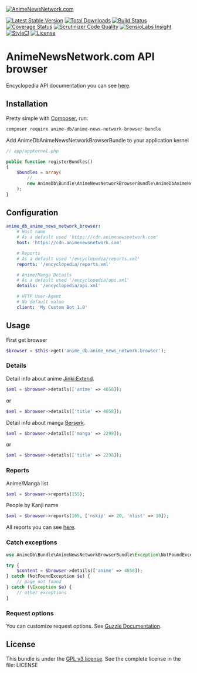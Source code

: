 [![AnimeNewsNetwork.com](http://www.animenewsnetwork.com/stylesheets/img/logo.name.no-dot.png)](http://www.animenewsnetwork.com)

[![Latest Stable Version](https://img.shields.io/packagist/v/anime-db/anime-news-network-browser-bundle.svg?maxAge=3600&label=stable)](https://packagist.org/packages/anime-db/anime-news-network-browser-bundle)
[![Total Downloads](https://img.shields.io/packagist/dt/anime-db/anime-news-network-browser-bundle.svg?maxAge=3600)](https://packagist.org/packages/anime-db/anime-news-network-browser-bundle)
[![Build Status](https://img.shields.io/travis/anime-db/anime-news-network-browser-bundle.svg?maxAge=3600)](https://travis-ci.org/anime-db/anime-news-network-browser-bundle)
[![Coverage Status](https://img.shields.io/coveralls/anime-db/anime-news-network-browser-bundle.svg?maxAge=3600)](https://coveralls.io/github/anime-db/anime-news-network-browser-bundle?branch=master)
[![Scrutinizer Code Quality](https://img.shields.io/scrutinizer/g/anime-db/anime-news-network-browser-bundle.svg?maxAge=3600)](https://scrutinizer-ci.com/g/anime-db/anime-news-network-browser-bundle/?branch=master)
[![SensioLabs Insight](https://img.shields.io/sensiolabs/i/f777bb9e-3b51-4c93-8d74-0e4f652db1c9.svg?maxAge=3600&label=SLInsight)](https://insight.sensiolabs.com/projects/f777bb9e-3b51-4c93-8d74-0e4f652db1c9)
[![StyleCI](https://styleci.io/repos/97733459/shield?branch=master)](https://styleci.io/repos/97733459)
[![License](https://img.shields.io/packagist/l/anime-db/anime-news-network-browser-bundle.svg?maxAge=3600)](https://github.com/anime-db/anime-news-network-browser-bundle)

AnimeNewsNetwork.com API browser
================================

Encyclopedia API documentation you can see [here](http://www.animenewsnetwork.com/encyclopedia/api.php).

Installation
------------

Pretty simple with [Composer](http://packagist.org), run:

```sh
composer require anime-db/anime-news-network-browser-bundle
```

Add AnimeDbAnimeNewsNetworkBrowserBundle to your application kernel

```php
// app/appKernel.php

public function registerBundles()
{
    $bundles = array(
        // ...
        new AnimeDb\Bundle\AnimeNewsNetworkBrowserBundle\AnimeDbAnimeNewsNetworkBrowserBundle(),
    );
}
```

Configuration
-------------

```yml
anime_db_anime_news_network_browser:
    # Host name
    # As a default used 'https://cdn.animenewsnetwork.com'
    host: 'https://cdn.animenewsnetwork.com'

    # Reports
    # As a default used '/encyclopedia/reports.xml'
    reports: '/encyclopedia/reports.xml'

    # Anime/Manga Details
    # As a default used '/encyclopedia/api.xml'
    details: '/encyclopedia/api.xml'

    # HTTP User-Agent
    # No default value
    client: 'My Custom Bot 1.0'
```

Usage
-----

First get browser

```php
$browser = $this->get('anime_db.anime_news_network.browser');
```

### Details

Detail info about anime [Jinki:Extend](http://www.animenewsnetwork.com/encyclopedia/anime.php?id=4658).

```php
$xml = $browser->details(['anime' => 4658]);
```

or

```php
$xml = $browser->details(['title' => 4658]);
```

Detail info about manga [Berserk](http://www.animenewsnetwork.com/encyclopedia/manga.php?id=2298).

```php
$xml = $browser->details(['manga' => 2298]);
```

or

```php
$xml = $browser->details(['title' => 2298]);
```

### Reports

Anime/Manga list

```php
$xml = $browser->reports(155);
```

People by Kanji name

```php
$xml = $browser->reports(165, ['nskip' => 20, 'nlist' => 10]);
```

All reports you can see [here](http://www.animenewsnetwork.com/encyclopedia/reports.php).

### Catch exceptions

```php
use AnimeDb\Bundle\AnimeNewsNetworkBrowserBundle\Exception\NotFoundException;

try {
    $content = $browser->details(['anime' => 4658]);
} catch (NotFoundException $e) {
    // page not found
} catch (\Exception $e) {
    // other exceptions
}
```

### Request options

You can customize request options. See [Guzzle Documentation](http://docs.guzzlephp.org/en/stable/request-options.html).

License
-------

This bundle is under the [GPL v3 license](http://opensource.org/licenses/GPL-3.0).
See the complete license in the file: LICENSE
